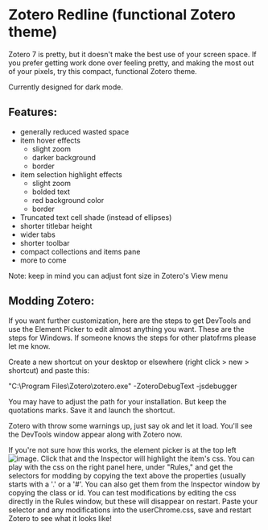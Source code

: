 # Zotero Redline (functional Zotero theme)
Zotero 7 is pretty, but it doesn't make the best use of your screen space. If you prefer getting work done over feeling pretty, and making the most out of your pixels, try this compact, functional Zotero theme.

Currently designed for dark mode.

## Features:
- generally reduced wasted space
- item hover effects
  - slight zoom
  - darker background
  - border
- item selection highlight effects
  - slight zoom
  - bolded text
  - red background color
  - border
- Truncated text cell shade (instead of ellipses)
- shorter titlebar height
- wider tabs
- shorter toolbar
- compact collections and items pane
- more to come

Note: keep in mind you can adjust font size in Zotero's View menu

## Modding Zotero:
If you want further customization, here are the steps to get DevTools and use the Element Picker to edit almost anything you want. These are the steps for Windows. If someone knows the steps for other platofrms please let me know.

Create a new shortcut on your desktop or elsewhere (right click > new > shortcut) and paste this: 

"C:\Program Files\Zotero\zotero.exe" -ZoteroDebugText -jsdebugger

You may have to adjust the path for your installation. But keep the quotations marks. Save it and launch the shortcut.

Zotero with throw some warnings up, just say ok and let it load. You'll see the DevTools window appear along with Zotero now.

If you're not sure how this works, the element picker is at the top left ![image](https://github.com/user-attachments/assets/cb0b1f74-2ce2-4088-aee7-a6d62189973d). Click that and the Inspector will highlight the item's css. You can play with the css on the right panel here, under "Rules," and get the selectors for modding by copying the text above the properties (usually starts with a '.' or a '#'. You can also get them from the Inspector window by copying the class or id. You can test modifications by editing the css directly in the Rules window, but these will disappear on restart. Paste your selector and any modifications into the userChrome.css, save and restart Zotero to see what it looks like!
